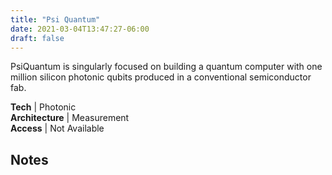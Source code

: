 ```yaml
---
title: "Psi Quantum"
date: 2021-03-04T13:47:27-06:00
draft: false
---
```


PsiQuantum is singularly focused on building a quantum computer with one million silicon photonic qubits produced in a conventional semiconductor fab. 

**Tech** | Photonic   
**Architecture** | Measurement   
**Access** | Not Available 

<!--more-->
## Notes